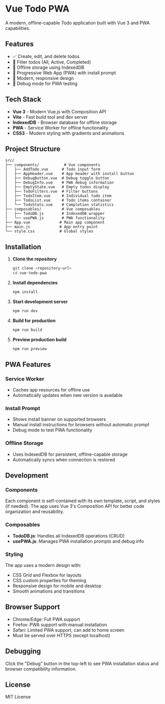 # Vue Todo PWA

A modern, offline-capable Todo application built with Vue 3 and PWA capabilities.

## Features

- ✅ Create, edit, and delete todos
- 🔄 Filter todos (All, Active, Completed)
- 💾 Offline storage using IndexedDB
- 📱 Progressive Web App (PWA) with install prompt
- 🎨 Modern, responsive design
- 🔧 Debug mode for PWA testing

## Tech Stack

- **Vue 3** - Modern Vue.js with Composition API
- **Vite** - Fast build tool and dev server
- **IndexedDB** - Browser database for offline storage
- **PWA** - Service Worker for offline functionality
- **CSS3** - Modern styling with gradients and animations

## Project Structure

```
src/
├── components/           # Vue components
│   ├── AddTodo.vue      # Todo input form
│   ├── AppHeader.vue    # App header with install button
│   ├── DebugButton.vue  # Debug toggle button
│   ├── DebugInfo.vue    # PWA debug information
│   ├── EmptyState.vue   # Empty todos display
│   ├── TodoFilters.vue  # Filter buttons
│   ├── TodoItem.vue     # Individual todo item
│   ├── TodoList.vue     # Todo items container
│   └── TodoStats.vue    # Completion statistics
├── composables/         # Vue composables
│   ├── TodoDB.js        # IndexedDB wrapper
│   └── usePWA.js        # PWA functionality
├── App.vue             # Main app component
├── main.js             # App entry point
└── style.css           # Global styles
```

## Installation

1. **Clone the repository**
   ```bash
   git clone <repository-url>
   cd vue-todo-pwa
   ```

2. **Install dependencies**
   ```bash
   npm install
   ```

3. **Start development server**
   ```bash
   npm run dev
   ```

4. **Build for production**
   ```bash
   npm run build
   ```

5. **Preview production build**
   ```bash
   npm run preview
   ```

## PWA Features

### Service Worker
- Caches app resources for offline use
- Automatically updates when new version is available

### Install Prompt
- Shows install banner on supported browsers
- Manual install instructions for browsers without automatic prompt
- Debug mode to test PWA functionality

### Offline Storage
- Uses IndexedDB for persistent, offline-capable storage
- Automatically syncs when connection is restored

## Development

### Components

Each component is self-contained with its own template, script, and styles (if needed). The app uses Vue 3's Composition API for better code organization and reusability.

### Composables

- **TodoDB.js**: Handles all IndexedDB operations (CRUD)
- **usePWA.js**: Manages PWA installation prompts and debug info

### Styling

The app uses a modern design with:
- CSS Grid and Flexbox for layouts
- CSS custom properties for theming
- Responsive design for mobile and desktop
- Smooth animations and transitions

## Browser Support

- Chrome/Edge: Full PWA support
- Firefox: PWA support with manual installation
- Safari: Limited PWA support, can add to home screen
- Must be served over HTTPS (except localhost)

## Debugging

Click the "Debug" button in the top-left to see PWA installation status and browser compatibility information.

## License

MIT License